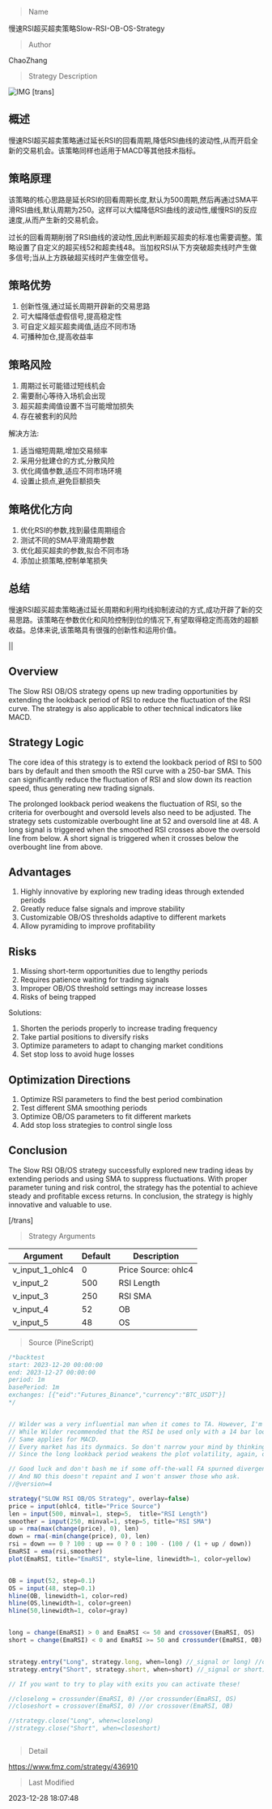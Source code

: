 
> Name

慢速RSI超买超卖策略Slow-RSI-OB-OS-Strategy

> Author

ChaoZhang

> Strategy Description

![IMG](https://www.fmz.com/upload/asset/fc051de612e6c7fecf.png)
[trans]

## 概述

慢速RSI超买超卖策略通过延长RSI的回看周期,降低RSI曲线的波动性,从而开启全新的交易机会。该策略同样也适用于MACD等其他技术指标。

## 策略原理

该策略的核心思路是延长RSI的回看周期长度,默认为500周期,然后再通过SMA平滑RSI曲线,默认周期为250。这样可以大幅降低RSI曲线的波动性,缓慢RSI的反应速度,从而产生新的交易机会。

过长的回看周期削弱了RSI曲线的波动性,因此判断超买超卖的标准也需要调整。策略设置了自定义的超买线52和超卖线48。当加权RSI从下方突破超卖线时产生做多信号;当从上方跌破超买线时产生做空信号。

## 策略优势

1. 创新性强,通过延长周期开辟新的交易思路
2. 可大幅降低虚假信号,提高稳定性 
3. 可自定义超买超卖阈值,适应不同市场
4. 可播种加仓,提高收益率

## 策略风险

1. 周期过长可能错过短线机会
2. 需要耐心等待入场机会出现
3. 超买超卖阈值设置不当可能增加损失
4. 存在被套利的风险

解决方法:

1. 适当缩短周期,增加交易频率
2. 采用分批建仓的方式,分散风险
3. 优化阈值参数,适应不同市场环境
4. 设置止损点,避免巨额损失

## 策略优化方向 

1. 优化RSI的参数,找到最佳周期组合
2. 测试不同的SMA平滑周期参数
3. 优化超买超卖的参数,拟合不同市场
4. 添加止损策略,控制单笔损失

## 总结

慢速RSI超买超卖策略通过延长周期和利用均线抑制波动的方式,成功开辟了新的交易思路。该策略在参数优化和风险控制到位的情况下,有望取得稳定而高效的超额收益。总体来说,该策略具有很强的创新性和运用价值。

||


## Overview

The Slow RSI OB/OS strategy opens up new trading opportunities by extending the lookback period of RSI to reduce the fluctuation of the RSI curve. The strategy is also applicable to other technical indicators like MACD.  

## Strategy Logic  

The core idea of this strategy is to extend the lookback period of RSI to 500 bars by default and then smooth the RSI curve with a 250-bar SMA. This can significantly reduce the fluctuation of RSI and slow down its reaction speed, thus generating new trading signals.

The prolonged lookback period weakens the fluctuation of RSI, so the criteria for overbought and oversold levels also need to be adjusted. The strategy sets customizable overbought line at 52 and oversold line at 48. A long signal is triggered when the smoothed RSI crosses above the oversold line from below. A short signal is triggered when it crosses below the overbought line from above.

## Advantages

1. Highly innovative by exploring new trading ideas through extended periods 
2. Greatly reduce false signals and improve stability
3. Customizable OB/OS thresholds adaptive to different markets
4. Allow pyramiding to improve profitability  

## Risks

1. Missing short-term opportunities due to lengthy periods
2. Requires patience waiting for trading signals  
3. Improper OB/OS threshold settings may increase losses
4. Risks of being trapped  

Solutions:

1. Shorten the periods properly to increase trading frequency
2. Take partial positions to diversify risks
3. Optimize parameters to adapt to changing market conditions 
4. Set stop loss to avoid huge losses

## Optimization Directions  

1. Optimize RSI parameters to find the best period combination
2. Test different SMA smoothing periods  
3. Optimize OB/OS parameters to fit different markets
4. Add stop loss strategies to control single loss

## Conclusion

The Slow RSI OB/OS strategy successfully explored new trading ideas by extending periods and using SMA to suppress fluctuations. With proper parameter tuning and risk control, the strategy has the potential to achieve steady and profitable excess returns. In conclusion, the strategy is highly innovative and valuable to use.

[/trans]

> Strategy Arguments



|Argument|Default|Description|
|----|----|----|
|v_input_1_ohlc4|0|Price Source: ohlc4|high|low|open|hl2|hlc3|hlcc4|close|
|v_input_2|500|RSI Length|
|v_input_3|250|RSI SMA|
|v_input_4|52|OB|
|v_input_5|48|OS|


> Source (PineScript)

``` javascript
/*backtest
start: 2023-12-20 00:00:00
end: 2023-12-27 00:00:00
period: 1m
basePeriod: 1m
exchanges: [{"eid":"Futures_Binance","currency":"BTC_USDT"}]
*/


// Wilder was a very influential man when it comes to TA. However, I'm one to always try to think outside the box. 
// While Wilder recommended that the RSI be used only with a 14 bar lookback period, I on the other hand think there is a lot to learn from RSI if one simply slows down the lookback period 
// Same applies for MACD.
// Every market has its dynmaics. So don't narrow your mind by thinking my source code input levels are the only levels that work.
// Since the long lookback period weakens the plot volatility, again, one must think outside the box when trying to guage overbought and oversold levels. 

// Good luck and don't bash me if some off-the-wall FA spurned divergence causes you to lose money.
// And NO this doesn't repaint and I won't answer those who ask. 
//@version=4

strategy("SLOW RSI OB/OS Strategy", overlay=false)
price = input(ohlc4, title="Price Source")
len = input(500, minval=1, step=5,  title="RSI Length")
smoother = input(250, minval=1, step=5, title="RSI SMA")
up = rma(max(change(price), 0), len)
down = rma(-min(change(price), 0), len)
rsi = down == 0 ? 100 : up == 0 ? 0 : 100 - (100 / (1 + up / down))
EmaRSI = ema(rsi,smoother)
plot(EmaRSI, title="EmaRSI", style=line, linewidth=1, color=yellow)


OB = input(52, step=0.1)
OS = input(48, step=0.1)
hline(OB, linewidth=1, color=red)
hline(OS,linewidth=1, color=green)
hline(50,linewidth=1, color=gray)


long = change(EmaRSI) > 0 and EmaRSI <= 50 and crossover(EmaRSI, OS)
short = change(EmaRSI) < 0 and EmaRSI >= 50 and crossunder(EmaRSI, OB)


strategy.entry("Long", strategy.long, when=long) //_signal or long) //or closeshort_signal)
strategy.entry("Short", strategy.short, when=short) //_signal or short) // or closelong_signal)

// If you want to try to play with exits you can activate these!

//closelong = crossunder(EmaRSI, 0) //or crossunder(EmaRSI, OS)
//closeshort = crossover(EmaRSI, 0) //or crossover(EmaRSI, OB)

//strategy.close("Long", when=closelong)
//strategy.close("Short", when=closeshort)



```

> Detail

https://www.fmz.com/strategy/436910

> Last Modified

2023-12-28 18:07:48
